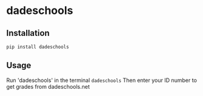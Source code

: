# dadeschools

## Installation
`pip install dadeschools`

## Usage
Run 'dadeschools' in the terminal
`dadeschools`
Then enter your ID number to get grades from dadeschools.net